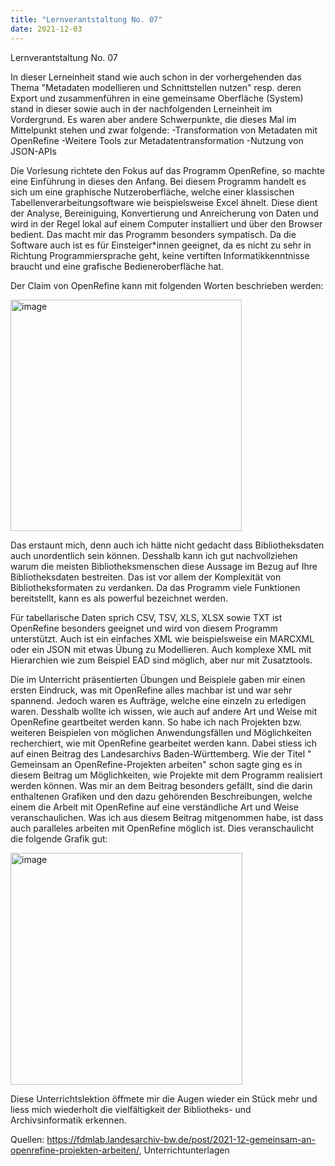 ```yaml
---
title: "Lernverantstaltung No. 07"
date: 2021-12-03
---
```


Lernverantstaltung No. 07

In dieser Lerneinheit stand wie auch schon in der vorhergehenden das Thema "Metadaten modellieren und Schnittstellen nutzen" resp. deren Export und zusammenführen in eine gemeinsame Oberfläche (System) stand in dieser sowie auch in der nachfolgenden Lerneinheit im Vordergrund. Es waren aber andere Schwerpunkte, die dieses Mal im Mittelpunkt stehen und zwar folgende:
-Transformation von Metadaten mit OpenRefine
-Weitere Tools zur Metadatentransformation
-Nutzung von JSON-APIs

Die Vorlesung richtete den Fokus auf das Programm OpenRefine, so machte eine Einführung in dieses den Anfang. Bei diesem Programm handelt es sich um eine graphische Nutzeroberfläche, welche einer klassischen Tabellenverarbeitungsoftware wie beispielsweise Excel ähnelt. Diese dient der Analyse, Bereiniguing, Konvertierung und Anreicherung von Daten und wird in der Regel lokal auf einem Computer installiert und über den Browser bedient. Das macht mir das Programm besonders sympatisch. Da die Software auch ist es für Einsteiger*innen geeignet, da es nicht zu sehr in Richtung Programmiersprache geht, keine vertiften Informatikkenntnisse braucht und eine grafische Bedieneroberfläche hat. 

Der Claim von OpenRefine kann mit folgenden Worten beschrieben werden: 

 <img width="370" alt="image" src="https://user-images.githubusercontent.com/91735645/151656258-557e418d-f792-422a-b61a-f2644d7fdbe2.png">

 

Das erstaunt mich, denn auch ich hätte nicht gedacht dass Bibliotheksdaten auch unordentlich sein können. Desshalb kann ich gut nachvollziehen warum die meisten Bibliotheksmenschen diese Aussage im Bezug auf Ihre Bibliotheksdaten bestreiten. Das ist vor allem der Komplexität von Bibliotheksformaten zu verdanken. Da das Programm viele Funktionen bereitstellt, kann es als powerful bezeichnet werden. 

Für tabellarische Daten sprich CSV, TSV, XLS, XLSX sowie TXT ist OpenRefine besonders geeignet und wird von diesem Programm unterstützt. Auch ist ein einfaches XML wie beispielsweise ein MARCXML oder ein JSON mit etwas Übung zu Modellieren. Auch komplexe XML mit Hierarchien wie zum Beispiel EAD sind möglich, aber nur mit Zusatztools. 

Die im Unterricht präsentierten Übungen und Beispiele gaben mir einen ersten Eindruck, was mit OpenRefine alles machbar ist und war sehr spannend. Jedoch waren es Aufträge, welche eine einzeln zu erledigen waren. Desshalb wollte ich wissen, wie auch auf andere Art und Weise mit OpenRefine geartbeitet werden kann. So habe ich nach Projekten bzw. weiteren Beispielen von möglichen Anwendungsfällen und Möglichkeiten recherchiert, wie mit OpenRefine gearbeitet werden kann. Dabei stiess ich auf einen Beitrag des Landesarchivs Baden-Württemberg. Wie der Titel " Gemeinsam an OpenRefine-Projekten arbeiten" schon sagte ging es in diesem Beitrag um Möglichkeiten, wie Projekte mit dem Programm realisiert werden können. Was mir an dem Beitrag besonders gefällt, sind die darin enthaltenen Grafiken und den dazu gehörenden Beschreibungen, welche einem die Arbeit mit OpenRefine auf eine verständliche Art und Weise veranschaulichen. Was ich aus diesem Beitrag mitgenommen habe, ist dass auch paralleles arbeiten mit OpenRefine möglich ist. Dies veranschaulicht die folgende Grafik gut: 

<img width="371" alt="image" src="https://user-images.githubusercontent.com/91735645/151656272-6774816c-3e02-4cb8-9113-2ac93605beed.png">

 
Diese Unterrichtslektion öffmete mir die Augen wieder ein Stück mehr und liess mich wiederholt die vielfältigkeit der Bibliotheks- und Archivsinformatik erkennen. 
 
Quellen: https://fdmlab.landesarchiv-bw.de/post/2021-12-gemeinsam-an-openrefine-projekten-arbeiten/, Unterrichtunterlagen

 



